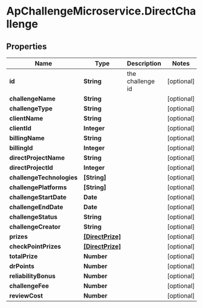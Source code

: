 # ApChallengeMicroservice.DirectChallenge

## Properties
Name | Type | Description | Notes
------------ | ------------- | ------------- | -------------
**id** | **String** | the challenge id | [optional] 
**challengeName** | **String** |  | [optional] 
**challengeType** | **String** |  | [optional] 
**clientName** | **String** |  | [optional] 
**clientId** | **Integer** |  | [optional] 
**billingName** | **String** |  | [optional] 
**billingId** | **Integer** |  | [optional] 
**directProjectName** | **String** |  | [optional] 
**directProjectId** | **Integer** |  | [optional] 
**challengeTechnologies** | **[String]** |  | [optional] 
**challengePlatforms** | **[String]** |  | [optional] 
**challengeStartDate** | **Date** |  | [optional] 
**challengeEndDate** | **Date** |  | [optional] 
**challengeStatus** | **String** |  | [optional] 
**challengeCreator** | **String** |  | [optional] 
**prizes** | [**[DirectPrize]**](DirectPrize.md) |  | [optional] 
**checkPointPrizes** | [**[DirectPrize]**](DirectPrize.md) |  | [optional] 
**totalPrize** | **Number** |  | [optional] 
**drPoints** | **Number** |  | [optional] 
**reliabilityBonus** | **Number** |  | [optional] 
**challengeFee** | **Number** |  | [optional] 
**reviewCost** | **Number** |  | [optional] 


